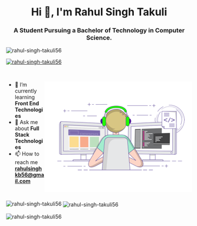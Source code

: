 <h1 align="center">Hi 👋, I'm Rahul Singh Takuli</h1>
<h3 align="center">A Student Pursuing a Bachelor of Technology in Computer Science.</h3>
<p align="left"> <img src="https://komarev.com/ghpvc/?username=rahul-singh-takuli56&label=Profile%20views&color=0e75b6&style=flat" alt="rahul-singh-takuli56" /> </p>

<p align="left"> <a href="https://github.com/ryo-ma/github-profile-trophy"><img src="https://github-profile-trophy.vercel.app/?username=rahul-singh-takuli56" alt="rahul-singh-takuli56" /></a> </p>

<p align="left"> <a href="https://twitter.com/" target="blank"><img src="https://img.shields.io/twitter/follow/?logo=twitter&style=for-the-badge" alt="" /></a> </p>
<img align="right" alt="Coding" width="400" height = "300" src="https://raw.githubusercontent.com/devSouvik/devSouvik/master/gif3.gif">

- 🌱 I’m currently learning **Front End Technologies**
- 🌱 Ask me about **Full Stack Technologies**
- 📫 How to reach me **rahulsinghkb56@gmail.com**
<br>
<p><img align="left" src="https://github-readme-stats.vercel.app/api/top-langs?username=rahul-singh-takuli56&show_icons=true&locale=en&layout=compact" alt="rahul-singh-takuli56" /></p>

<p>&nbsp;<img align="center" src="https://github-readme-stats.vercel.app/api?username=rahul-singh-takuli56&show_icons=true&locale=en" alt="rahul-singh-takuli56" /></p>

<p><img align="center" src="https://github-readme-streak-stats.herokuapp.com/?user=rahul-singh-takuli56&" alt="rahul-singh-takuli56" /></p>
<br>
